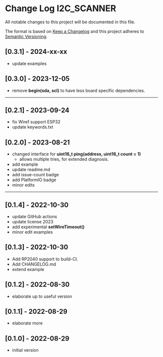 # Change Log I2C_SCANNER

All notable changes to this project will be documented in this file.

The format is based on [Keep a Changelog](http://keepachangelog.com/)
and this project adheres to [Semantic Versioning](http://semver.org/).


## [0.3.1] - 2024-xx-xx
- update examples

## [0.3.0] - 2023-12-05
- remove **begin(sda, scl)** to have less board specific dependencies.

----

## [0.2.1] - 2023-09-24
- fix Wire1 support ESP32
- update keywords.txt

## [0.2.0] - 2023-08-21
- changed interface for **uint16_t ping(address, uint16_t count = 1)**
  - allows multiple tries, for extended diagnosis.
- add example
- update readme.md
- add issue-count badge
- add PlatformIO badge
- minor edits

----

## [0.1.4] - 2022-10-30
- update GitHub actions
- update license 2023
- add experimental **setWireTimeout()**
- minor edit examples

## [0.1.3] - 2022-10-30
- Add RP2040 support to build-CI.
- Add CHANGELOG.md
- extend example

## [0.1.2] - 2022-08-30
- elaborate up to useful version

## [0.1.1] - 2022-08-29
- elaborate more

## [0.1.0] - 2022-08-29
- initial version
